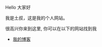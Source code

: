 <p>Hello 大家好</p>
<p>我是土叔，这是我的个人网站。 </p>
<p>很高兴你来到这里, 你可以在以下的网站找到我</p>

<ul>
  <li> <a href="http://www.tushushare.com">我的博客</a> </li>
</ul>
